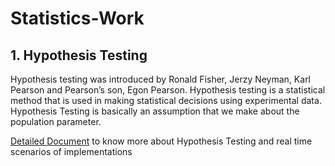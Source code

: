# Statistics-Work

## 1. Hypothesis Testing

Hypothesis testing was introduced by Ronald Fisher, Jerzy Neyman, Karl Pearson and Pearson’s son, Egon Pearson. Hypothesis testing is a statistical method that is used in making statistical decisions using experimental data. Hypothesis Testing is basically an assumption that we make about the population parameter.

[Detailed Document](https://github.com/navjotsingh151/Statistics-Work/wiki/Hypothesis-Testing) to know more about Hypothesis Testing and real time scenarios of implementations
